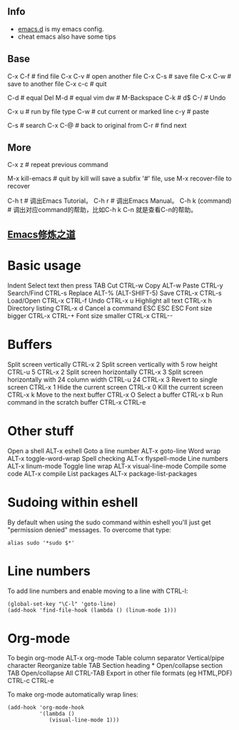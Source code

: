 ## Info
- [emacs.d](https://github.com/purcell/emacs.d) is my emacs config.
- cheat emacs also have some tips

## Base
C-x C-f # find file
C-x C-v # open another file
C-x C-s # save file
C-x C-w # save to another file
C-x c-c # quit

C-d # equal Del
M-d # equal vim dw # M-Backspace
C-k # d$
C-/ # Undo


C-x u # run by file type
C-w   # cut current or marked line
c-y   # paste

C-s   # search
C-x C-@ # back to original from
C-r   # find next

## More
C-x z # repeat previous command

M-x kill-emacs # quit by kill
will save a subfix '#' file, use M-x recover-file to recover

C-h t # 调出Emacs Tutorial。
C-h r # 调出Emacs Manual。
C-h k (command) # 调出对应command的帮助，比如C-h k C-n 就是查看C-n的帮助。

## [Emacs修炼之道](http://xlambda.com/blog/2013/01/08/the-pragmatic-emacser/)

# Basic usage

  Indent              Select text then press TAB
  Cut                 CTRL-w
  Copy                ALT-w
  Paste               CTRL-y
  Search/Find         CTRL-s
  Replace             ALT-% (ALT-SHIFT-5)
  Save                CTRL-x CTRL-s
  Load/Open           CTRL-x CTRL-f
  Undo                CTRL-x u
  Highlight all text  CTRL-x h
  Directory listing   CTRL-x d
  Cancel a command    ESC ESC ESC
  Font size bigger    CTRL-x CTRL-+
  Font size smaller   CTRL-x CTRL--

#  Buffers

  Split screen vertically                         CTRL-x 2
  Split screen vertically with 5 row height       CTRL-u 5 CTRL-x 2
  Split screen horizontally                       CTRL-x 3
  Split screen horizontally with 24 column width  CTRL-u 24 CTRL-x 3
  Revert to single screen                         CTRL-x 1
  Hide the current screen                         CTRL-x 0
  Kill the current screen                         CTRL-x k
  Move to the next buffer                         CTRL-x O
  Select a buffer                                 CTRL-x b
  Run command in the scratch buffer               CTRL-x CTRL-e

# Other stuff

  Open a shell         ALT-x eshell
  Goto a line number   ALT-x goto-line
  Word wrap            ALT-x toggle-word-wrap
  Spell checking       ALT-x flyspell-mode
  Line numbers         ALT-x linum-mode
  Toggle line wrap     ALT-x visual-line-mode
  Compile some code    ALT-x compile
  List packages        ALT-x package-list-packages

#  Sudoing within eshell

  By default when using the sudo command within eshell you'll just
  get "permission denied" messages. To overcome that type:

    alias sudo '*sudo $*'

# Line numbers

  To add line numbers and enable moving to a line with CTRL-l:

    (global-set-key "\C-l" 'goto-line)
    (add-hook 'find-file-hook (lambda () (linum-mode 1)))

# Org-mode

  To begin org-mode                            ALT-x org-mode
  Table column separator                       Vertical/pipe character
  Reorganize table                             TAB
  Section heading                              *
  Open/collapse section                        TAB
  Open/collapse All                            CTRL-TAB
  Export in other file formats (eg HTML,PDF)   CTRL-c CTRL-e

  To make org-mode automatically wrap lines:

    (add-hook 'org-mode-hook
              '(lambda ()
                 (visual-line-mode 1)))
